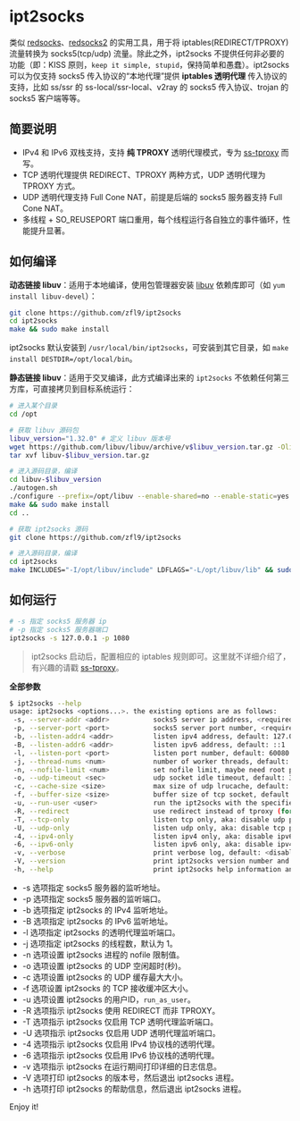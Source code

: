 # ipt2socks
类似 [redsocks](https://github.com/darkk/redsocks)、[redsocks2](https://github.com/semigodking/redsocks) 的实用工具，用于将 iptables(REDIRECT/TPROXY) 流量转换为 socks5(tcp/udp) 流量。除此之外，ipt2socks 不提供任何非必要的功能（即：KISS 原则，`keep it simple, stupid`，保持简单和愚蠢）。ipt2socks 可以为仅支持 socks5 传入协议的“本地代理”提供 **iptables 透明代理** 传入协议的支持，比如 ss/ssr 的 ss-local/ssr-local、v2ray 的 socks5 传入协议、trojan 的 socks5 客户端等等。

## 简要说明
- IPv4 和 IPv6 双栈支持，支持 **纯 TPROXY** 透明代理模式，专为 [ss-tproxy](https://github.com/zfl9/ss-tproxy) 而写。
- TCP 透明代理提供 REDIRECT、TPROXY 两种方式，UDP 透明代理为 TPROXY 方式。
- UDP 透明代理支持 Full Cone NAT，前提是后端的 socks5 服务器支持 Full Cone NAT。
- 多线程 + SO_REUSEPORT 端口重用，每个线程运行各自独立的事件循环，性能提升显著。

## 如何编译
**动态链接 libuv**：适用于本地编译，使用包管理器安装 [libuv](https://github.com/libuv/libuv) 依赖库即可（如 `yum install libuv-devel`）：
```bash
git clone https://github.com/zfl9/ipt2socks
cd ipt2socks
make && sudo make install
```
ipt2socks 默认安装到 `/usr/local/bin/ipt2socks`，可安装到其它目录，如 `make install DESTDIR=/opt/local/bin`。

**静态链接 libuv**：适用于交叉编译，此方式编译出来的 `ipt2socks` 不依赖任何第三方库，可直接拷贝到目标系统运行：
```bash
# 进入某个目录
cd /opt

# 获取 libuv 源码包
libuv_version="1.32.0" # 定义 libuv 版本号
wget https://github.com/libuv/libuv/archive/v$libuv_version.tar.gz -Olibuv-$libuv_version.tar.gz
tar xvf libuv-$libuv_version.tar.gz

# 进入源码目录，编译
cd libuv-$libuv_version
./autogen.sh
./configure --prefix=/opt/libuv --enable-shared=no --enable-static=yes CC="gcc -O3"
make && sudo make install
cd ..

# 获取 ipt2socks 源码
git clone https://github.com/zfl9/ipt2socks

# 进入源码目录，编译
cd ipt2socks
make INCLUDES="-I/opt/libuv/include" LDFLAGS="-L/opt/libuv/lib" && sudo make install
```

## 如何运行
```bash
# -s 指定 socks5 服务器 ip
# -p 指定 socks5 服务器端口
ipt2socks -s 127.0.0.1 -p 1080
```
> ipt2socks 启动后，配置相应的 iptables 规则即可。这里就不详细介绍了，有兴趣的请戳 [ss-tproxy](https://github.com/zfl9/ss-tproxy)。

**全部参数**
```bash
$ ipt2socks --help
usage: ipt2socks <options...>. the existing options are as follows:
 -s, --server-addr <addr>           socks5 server ip address, <required>
 -p, --server-port <port>           socks5 server port number, <required>
 -b, --listen-addr4 <addr>          listen ipv4 address, default: 127.0.0.1
 -B, --listen-addr6 <addr>          listen ipv6 address, default: ::1
 -l, --listen-port <port>           listen port number, default: 60080
 -j, --thread-nums <num>            number of worker threads, default: 1
 -n, --nofile-limit <num>           set nofile limit, maybe need root priv
 -o, --udp-timeout <sec>            udp socket idle timeout, default: 300
 -c, --cache-size <size>            max size of udp lrucache, default: 256
 -f, --buffer-size <size>           buffer size of tcp socket, default: 8192
 -u, --run-user <user>              run the ipt2socks with the specified user
 -R, --redirect                     use redirect instead of tproxy (for tcp)
 -T, --tcp-only                     listen tcp only, aka: disable udp proxy
 -U, --udp-only                     listen udp only, aka: disable tcp proxy
 -4, --ipv4-only                    listen ipv4 only, aka: disable ipv6 proxy
 -6, --ipv6-only                    listen ipv6 only, aka: disable ipv4 proxy
 -v, --verbose                      print verbose log, default: <disabled>
 -V, --version                      print ipt2socks version number and exit
 -h, --help                         print ipt2socks help information and exit
```
- -s 选项指定 socks5 服务器的监听地址。
- -p 选项指定 socks5 服务器的监听端口。
- -b 选项指定 ipt2socks 的 IPv4 监听地址。
- -B 选项指定 ipt2socks 的 IPv6 监听地址。
- -l 选项指定 ipt2socks 的透明代理监听端口。
- -j 选项指定 ipt2socks 的线程数，默认为 1。
- -n 选项设置 ipt2socks 进程的 nofile 限制值。
- -o 选项设置 ipt2socks 的 UDP 空闲超时(秒)。
- -c 选项设置 ipt2socks 的 UDP 缓存最大大小。
- -f 选项设置 ipt2socks 的 TCP 接收缓冲区大小。
- -u 选项设置 ipt2socks 的用户ID，`run_as_user`。
- -R 选项指示 ipt2socks 使用 REDIRECT 而非 TPROXY。
- -T 选项指示 ipt2socks 仅启用 TCP 透明代理监听端口。
- -U 选项指示 ipt2socks 仅启用 UDP 透明代理监听端口。
- -4 选项指示 ipt2socks 仅启用 IPv4 协议栈的透明代理。
- -6 选项指示 ipt2socks 仅启用 IPv6 协议栈的透明代理。
- -v 选项指示 ipt2socks 在运行期间打印详细的日志信息。
- -V 选项打印 ipt2socks 的版本号，然后退出 ipt2socks 进程。
- -h 选项打印 ipt2socks 的帮助信息，然后退出 ipt2socks 进程。

Enjoy it!
